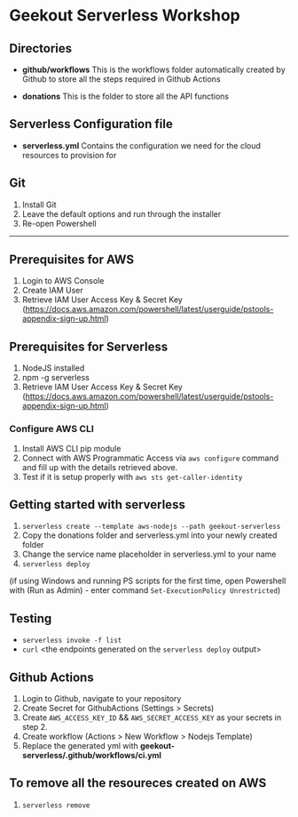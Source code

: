 # **Geekout Serverless Workshop**

## Directories 
* **github/workflows**
This is the workflows folder automatically created by Github to store all the steps required in Github Actions

* **donations**
This is the folder to store all the API functions 

## Serverless Configuration file
* **serverless.yml**
Contains the configuration we need for the cloud resources to provision for

## Git 
1. Install Git 
2. Leave the default options and run through the installer
3. Re-open Powershell

---
## Prerequisites for AWS
1. Login to AWS Console
2. Create IAM User
3. Retrieve IAM User Access Key & Secret Key (https://docs.aws.amazon.com/powershell/latest/userguide/pstools-appendix-sign-up.html)

## Prerequisites for Serverless
1. NodeJS installed
2. npm -g serverless 
3. Retrieve IAM User Access Key & Secret Key (https://docs.aws.amazon.com/powershell/latest/userguide/pstools-appendix-sign-up.html)

### Configure AWS CLI
1. Install AWS CLI pip module
2. Connect with AWS Programmatic Access via `aws configure` command and fill up with the details retrieved above.
3. Test if it is setup properly with `aws sts get-caller-identity`

## Getting started with serverless 
1. `serverless create --template aws-nodejs --path geekout-serverless`
2. Copy the donations folder and serverless.yml into your newly created folder 
3. Change the service name placeholder in serverless.yml to your name
4. `serverless deploy`

(if using Windows and running PS scripts for the first time, open Powershell with (Run as Admin) - enter command `Set-ExecutionPolicy Unrestricted`)

## Testing
* `serverless invoke -f list`
* `curl` <the endpoints generated on the `serverless deploy` output>

## Github Actions
1. Login to Github, navigate to your repository
2. Create Secret for GithubActions (Settings > Secrets)
3. Create `AWS_ACCESS_KEY_ID` && `AWS_SECRET_ACCESS_KEY` as your secrets in step 2.
4. Create workflow (Actions > New Workflow > Nodejs Template)
5. Replace the generated yml with **geekout-serverless/.github/workflows/ci.yml**

## To remove all the resoureces created on AWS
1. `serverless remove`
